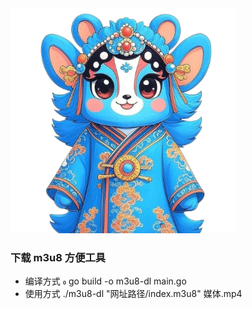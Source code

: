 <img src="images/logo.png" alt="Logo" width="360" height="360">

### 下载 m3u8 方便工具
* 编译方式  go build -o m3u8-dl main.go  
* 使用方式 ./m3u8-dl "网址路径/index.m3u8" 媒体.mp4